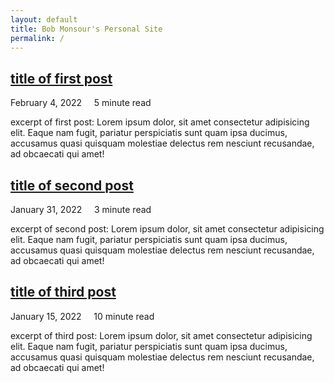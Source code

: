 ```yaml
---
layout: default
title: Bob Monsour's Personal Site
permalink: /
---
```


<div class="container">

  <div class="post">
    <h2 class="post__title"><a href="#">title of first post</a></h2>
    <p class="post__date">February 4, 2022 &nbsp;&nbsp;&nbsp; 5 minute read</p>
    <p class="excerpt">excerpt of first post: Lorem ipsum dolor, sit amet consectetur adipisicing elit. Eaque nam fugit, pariatur perspiciatis sunt quam ipsa ducimus, accusamus quasi quisquam molestiae delectus rem nesciunt recusandae, ad obcaecati qui amet!</p>
  </div>

  <div class="post">
    <h2 class="post__title"><a href="#">title of second post</a></h2>
    <p class="post__date">January 31, 2022 &nbsp;&nbsp;&nbsp; 3 minute read</p>
    <p class="excerpt">excerpt of second post: Lorem ipsum dolor, sit amet consectetur adipisicing elit. Eaque nam fugit, pariatur perspiciatis sunt quam ipsa ducimus, accusamus quasi quisquam molestiae delectus rem nesciunt recusandae, ad obcaecati qui amet!</p>
  </div>

  <div class="post">
    <h2 class="post__title"><a href="#">title of third post</a></h2>
    <p class="post__date">January 15, 2022 &nbsp;&nbsp;&nbsp; 10 minute read</p>
    <p class="excerpt">excerpt of third post: Lorem ipsum dolor, sit amet consectetur adipisicing elit. Eaque nam fugit, pariatur perspiciatis sunt quam ipsa ducimus, accusamus quasi quisquam molestiae delectus rem nesciunt recusandae, ad obcaecati qui amet!</p>
  </div>

</div>
